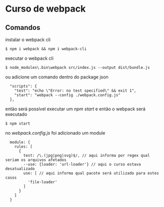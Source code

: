 # Curso de webpack

## Comandos

instalar o webpack cli
```
$ npm i webpack && npm i webpack-cli
```

executar o webpack cli
```
$ node_modules\.bin\webpack src/index.js --output dist/bundle.js
```

ou adicione um comando dentro do package json
```
  "scripts": {
    "test": "echo \"Error: no test specified\" && exit 1",
    "start": "webpack --config ./webpack.config.js"
  },
```
então será possível executar um _npm start_ e então o webpack será executado
```
$ npm start
```

no _webpack.config.js_ foi adicionado um module
```
  module: {
    rules: [
      {
        test: /\.(jpg|png|svg)$/, // aqui informa por regex qual seriam os arquivos afetados
        --use: {loader: 'url-loader'} // aqui o curso estava desatualizado
        use: [ // aqui informa qual pacote será utilizado para estes casos
          'file-loader'
        ]
      }
    ]
  }
```
